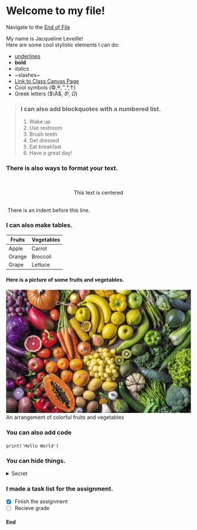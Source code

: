 # Welcome to my file!
Navigate to the [End of File](#end)

My name is Jacqueline Leveille!
<br> Here are some cool stylistic elements I can do:

- <ins>underlines<ins/>
- **bold**
- *italics*
- ~slashes~
- [Link to Class Canvas Page](https://canvas.illinois.edu/courses/32848)
- Cool symbols (&copy;,&reg;,&trade;,&#176;,&uarr;)
- Greek letters ($\A$, $\Phi$, $\Omega$)

>### I can also add blockquotes with a numbered list.
> 1. Wake up
> 2. Use restroom
> 3. Brush teeth
> 4. Get dressed
> 5. Eat breakfast
> 6. Have a great day!
  
### There is also ways to format your text.
<br><p align="center"> This text is centered </p>
<br>&nbsp;There is an indent before this line.

### I can also make tables.
| Fruits      |Vegetables|
| ----------- | ----------- |
| Apple      |Carrot |
| Orange   |Broccoli |
| Grape   | Lettuce |

#### Here is a picture of some fruits and vegetables.
<img src="https://github.com/jgl4/photos/blob/afee625b96adf8a1e627e7c62ad3e8d30ce90fb9/fruitsandvegs.jpeg" alt="Fruits and Vegetables">
  <figcaption>An arrangement of colorful fruits and vegetables</figcaption>

### You can also add code
`print('Hello World')`
  
### You can hide things.
<details>
  <summary>Secret</summary>
   Have a good day!
</details>
  
### I made a task list for the assignment.
- [x] Finish the assignment
- [ ] Recieve grade
  
#### End
